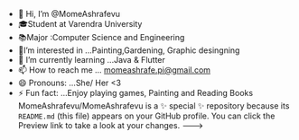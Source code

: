 - 👋 Hi, I’m @MomeAshrafevu
- 🎓Student at Varendra University
- 📚Major :Computer Science and Engineering
- 💞️I’m interested in ...Painting,Gardening, Graphic desingning
- 🌱 I’m currently learning ...Java & Flutter
- 📫 How to reach me ... momeashrafe.pi@gmail.com
- 😄 Pronouns: ...She/ Her <3
- ⚡ Fun fact: ...Enjoy playing games, Painting and Reading Books
MomeAshrafevu/MomeAshrafevu is a ✨ special ✨ repository because its `README.md` (this file) appears on your GitHub profile.
You can click the Preview link to take a look at your changes.
--->
